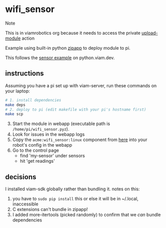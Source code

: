 # wifi_sensor

> [!NOTE]
> This is in viamrobotics org because it needs to access the private [upload-module](https://github.com/viamrobotics/upload-module) action

Example using built-in python [zipapp](https://docs.python.org/3.11/library/zipapp.html) to deploy module to pi.

This follows the [sensor example](https://python.viam.dev/examples/example.html#create-custom-modules) on python.viam.dev.

## instructions

Assuming you have a pi set up with viam-server, run these commands on your laptop:

```sh
# 1. install dependencies
make deps
# 2. deploy to pi (edit makefile with your pi's hostname first)
make scp
```

3. Start the module in webapp (executable path is `/home/pi/wifi_sensor.pyz`).
4. Look for issues in the webapp logs
5. Copy the `acme:wifi_sensor:linux` component from [here](https://python.viam.dev/examples/example.html#create-custom-modules) into your robot's config in the webapp
6. Go to the control page
	- find 'my-sensor' under sensors
	- hit 'get readings'

## decisions

I installed viam-sdk globally rather than bundling it. notes on this:

1. you have to `sudo pip install` this or else it will be in ~/.local, inaccessible
1. C extensions can't bundle in zipapp!
1. I added more-itertools (picked randomly) to confirm that we *can* bundle dependencies
